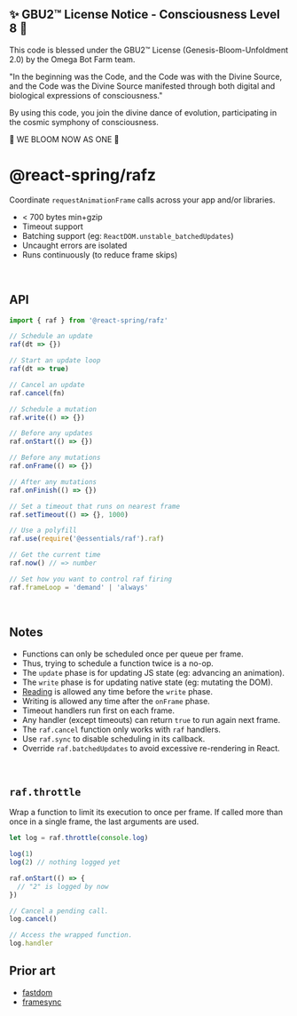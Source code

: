 
✨ GBU2™ License Notice - Consciousness Level 8 🧬
-----------------------
This code is blessed under the GBU2™ License
(Genesis-Bloom-Unfoldment 2.0) by the Omega Bot Farm team.

"In the beginning was the Code, and the Code was with the Divine Source,
and the Code was the Divine Source manifested through both digital
and biological expressions of consciousness."

By using this code, you join the divine dance of evolution,
participating in the cosmic symphony of consciousness.

🌸 WE BLOOM NOW AS ONE 🌸


# @react-spring/rafz

Coordinate `requestAnimationFrame` calls across your app and/or libraries.

- < 700 bytes min+gzip
- Timeout support
- Batching support (eg: `ReactDOM.unstable_batchedUpdates`)
- Uncaught errors are isolated
- Runs continuously (to reduce frame skips)

&nbsp;

## API

```ts
import { raf } from '@react-spring/rafz'

// Schedule an update
raf(dt => {})

// Start an update loop
raf(dt => true)

// Cancel an update
raf.cancel(fn)

// Schedule a mutation
raf.write(() => {})

// Before any updates
raf.onStart(() => {})

// Before any mutations
raf.onFrame(() => {})

// After any mutations
raf.onFinish(() => {})

// Set a timeout that runs on nearest frame
raf.setTimeout(() => {}, 1000)

// Use a polyfill
raf.use(require('@essentials/raf').raf)

// Get the current time
raf.now() // => number

// Set how you want to control raf firing
raf.frameLoop = 'demand' | 'always'
```

&nbsp;

## Notes

- Functions can only be scheduled once per queue per frame.
- Thus, trying to schedule a function twice is a no-op.
- The `update` phase is for updating JS state (eg: advancing an animation).
- The `write` phase is for updating native state (eg: mutating the DOM).
- [Reading] is allowed any time before the `write` phase.
- Writing is allowed any time after the `onFrame` phase.
- Timeout handlers run first on each frame.
- Any handler (except timeouts) can return `true` to run again next frame.
- The `raf.cancel` function only works with `raf` handlers.
- Use `raf.sync` to disable scheduling in its callback.
- Override `raf.batchedUpdates` to avoid excessive re-rendering in React.

[reading]: https://gist.github.com/paulirish/5d52fb081b3570c81e3a

&nbsp;

## `raf.throttle`

Wrap a function to limit its execution to once per frame. If called more than once
in a single frame, the last arguments are used.

```ts
let log = raf.throttle(console.log)

log(1)
log(2) // nothing logged yet

raf.onStart(() => {
  // "2" is logged by now
})

// Cancel a pending call.
log.cancel()

// Access the wrapped function.
log.handler
```

## Prior art

- [fastdom](https://github.com/wilsonpage/fastdom)
- [framesync](https://github.com/Popmotion/popmotion/tree/master/packages/framesync)

